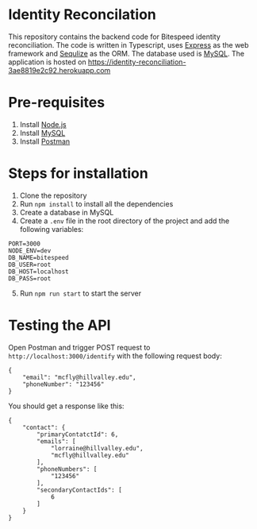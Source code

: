 # Identity Reconcilation
This repository contains the backend code for Bitespeed identity reconciliation. The code is written in Typescript, uses [Express](https://expressjs.com/) as the web framework and [Sequlize](https://sequelize.org/) as the ORM. The database used is [MySQL](https://www.mysql.com/). The application is hosted on https://identity-reconciliation-3ae8819e2c92.herokuapp.com

# Pre-requisites
1. Install [Node.js](https://nodejs.org/en/download/)
2. Install [MySQL](https://dev.mysql.com/downloads/installer/)
3. Install [Postman](https://www.postman.com/downloads/)

# Steps for installation
1. Clone the repository
2. Run `npm install` to install all the dependencies
3. Create a database in MySQL
4. Create a `.env` file in the root directory of the project and add the following variables:
```
PORT=3000
NODE_ENV=dev
DB_NAME=bitespeed
DB_USER=root
DB_HOST=localhost
DB_PASS=root
```
5. Run `npm run start` to start the server


# Testing the API
Open Postman and trigger POST request to `http://localhost:3000/identify` with the following request body:
```
{
	"email": "mcfly@hillvalley.edu",
	"phoneNumber": "123456"
}
```
You should get a response like this:
```
{
    "contact": {
        "primaryContatctId": 6,
        "emails": [
            "lorraine@hillvalley.edu",
            "mcfly@hillvalley.edu"
        ],
        "phoneNumbers": [
            "123456"
        ],
        "secondaryContactIds": [
            6
        ]
    }
}
```